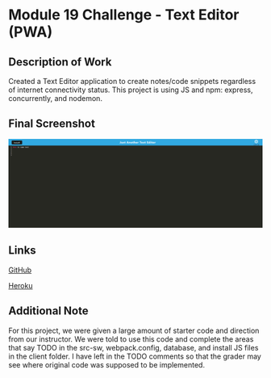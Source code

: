 # Module 19 Challenge - Text Editor (PWA)

## Description of Work
Created a Text Editor application to create notes/code snippets regardless of internet connectivity status. This project is using JS and npm: express, concurrently, and nodemon.

## Final Screenshot
![final screenshot](./assets/unit19finalscreenshot.png)

## Links
[GitHub](https://github.com/bpavlis/text-editor)

[Heroku](https://text-editor-bp-9dea36ce201f.herokuapp.com/)

## Additional Note
For this project, we were given a large amount of starter code and direction from our instructor. We were told to use this code and complete the areas that say TODO in the src-sw, webpack.config, database, and install JS files in the client folder. I have left in the TODO comments so that the grader may see where original code was supposed to be implemented. 
